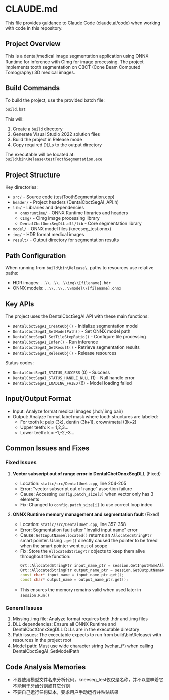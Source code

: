 # CLAUDE.md

This file provides guidance to Claude Code (claude.ai/code) when working with code in this repository.

## Project Overview

This is a dental/medical image segmentation application using ONNX Runtime for inference with CImg for image processing. The project implements tooth segmentation on CBCT (Cone Beam Computed Tomography) 3D medical images.

## Build Commands

To build the project, use the provided batch file:
```bash
build.bat
```

This will:
1. Create a `build` directory
2. Generate Visual Studio 2022 solution files
3. Build the project in Release mode
4. Copy required DLLs to the output directory

The executable will be located at: `build\bin\Release\testToothSegmentation.exe`

## Project Structure

Key directories:
- `src/` - Source code (testToothSegmentation.cpp)
- `header/` - Project headers (DentalCbctSegAI_API.h)
- `lib/` - Libraries and dependencies
  - `onnxruntime/` - ONNX Runtime libraries and headers
  - `CImg/` - CImg image processing library
  - `DentalCbctOnnxSegDLL.dll/lib` - Core segmentation library
- `model/` - ONNX model files (kneeseg_test.onnx)
- `img/` - HDR format medical images
- `result/` - Output directory for segmentation results

## Path Configuration

When running from `build\bin\Release\`, paths to resources use relative paths:
- HDR images: `..\\..\\..\\img\\[filename].hdr`
- ONNX models: `..\\..\\..\\model\\[filename].onnx`

## Key APIs

The project uses the DentalCbctSegAI API with these main functions:
- `DentalCbctSegAI_CreateObj()` - Initialize segmentation model
- `DentalCbctSegAI_SetModelPath()` - Set ONNX model path
- `DentalCbctSegAI_SetTileStepRatio()` - Configure tile processing
- `DentalCbctSegAI_Infer()` - Run inference
- `DentalCbctSegAI_GetResult()` - Retrieve segmentation results
- `DentalCbctSegAI_ReleseObj()` - Release resources

Status codes:
- `DentalCbctSegAI_STATUS_SUCCESS` (0) - Success
- `DentalCbctSegAI_STATUS_HANDLE_NULL` (1) - Null handle error
- `DentalCbctSegAI_LOADING_FAIED` (6) - Model loading failed

## Input/Output Format

- Input: Analyze format medical images (.hdr/.img pair)
- Output: Analyze format label mask where tooth structures are labeled:
  - For tooth k: pulp (3k), dentin (3k+1), crown/metal (3k+2)
  - Upper teeth: k = 1,2,3...
  - Lower teeth: k = -1,-2,-3...

## Common Issues and Fixes

### Fixed Issues
1. **Vector subscript out of range error in DentalCbctOnnxSegDLL** (Fixed)
   - Location: `static/src/DentalUnet.cpp`, line 204-205
   - Error: "vector subscript out of range" assertion failure
   - Cause: Accessing `config.patch_size[3]` when vector only has 3 elements
   - Fix: Changed to `config.patch_size[i]` to use correct loop index

2. **ONNX Runtime memory management and segmentation fault** (Fixed)
   - Location: `static/src/DentalUnet.cpp`, line 357-358
   - Error: Segmentation fault after "Invalid input name" error
   - Cause: `GetInputNameAllocated()` returns an `AllocatedStringPtr` smart pointer. Using `.get()` directly caused the pointer to be freed when the smart pointer went out of scope
   - Fix: Store the `AllocatedStringPtr` objects to keep them alive throughout the function:
     ```cpp
     Ort::AllocatedStringPtr input_name_ptr = session.GetInputNameAllocated(0, allocator);
     Ort::AllocatedStringPtr output_name_ptr = session.GetOutputNameAllocated(0, allocator);
     const char* input_name = input_name_ptr.get();
     const char* output_name = output_name_ptr.get();
     ```
   - This ensures the memory remains valid when used later in `session.Run()`

### General Issues
1. Missing .img file: Analyze format requires both .hdr and .img files
2. DLL dependencies: Ensure all ONNX Runtime and DentalCbctOnnxSegDLL DLLs are in the executable directory
3. Path issues: The executable expects to run from build\bin\Release\ with resources in the project root
4. Model path: Must use wide character string (wchar_t*) when calling DentalCbctSegAI_SetModelPath

## Code Analysis Memories

- 不要使用模型文件名来分析代码，kneeseg_test仅仅是名称，并不以意味着它不能用于牙齿分割或其它分割
- 不要自己运行任何脚本，要求用户手动运行并粘贴结果